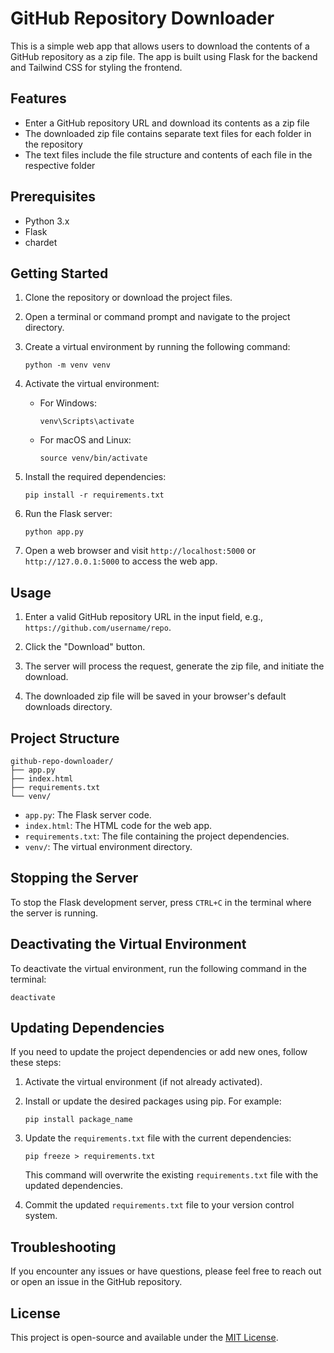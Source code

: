 # GitHub Repository Downloader

This is a simple web app that allows users to download the contents of a GitHub repository as a zip file. The app is built using Flask for the backend and Tailwind CSS for styling the frontend.

## Features

- Enter a GitHub repository URL and download its contents as a zip file
- The downloaded zip file contains separate text files for each folder in the repository
- The text files include the file structure and contents of each file in the respective folder

## Prerequisites

- Python 3.x
- Flask
- chardet

## Getting Started

1. Clone the repository or download the project files.

2. Open a terminal or command prompt and navigate to the project directory.

3. Create a virtual environment by running the following command:

   ```
   python -m venv venv
   ```

4. Activate the virtual environment:
   - For Windows:

     ```
     venv\Scripts\activate
     ```

   - For macOS and Linux:

     ```
     source venv/bin/activate
     ```

5. Install the required dependencies:

   ```
   pip install -r requirements.txt
   ```

6. Run the Flask server:

   ```
   python app.py
   ```

7. Open a web browser and visit `http://localhost:5000` or `http://127.0.0.1:5000` to access the web app.

## Usage

1. Enter a valid GitHub repository URL in the input field, e.g., `https://github.com/username/repo`.

2. Click the "Download" button.

3. The server will process the request, generate the zip file, and initiate the download.

4. The downloaded zip file will be saved in your browser's default downloads directory.

## Project Structure

```
github-repo-downloader/
├── app.py
├── index.html
├── requirements.txt
└── venv/
```

- `app.py`: The Flask server code.
- `index.html`: The HTML code for the web app.
- `requirements.txt`: The file containing the project dependencies.
- `venv/`: The virtual environment directory.

## Stopping the Server

To stop the Flask development server, press `CTRL+C` in the terminal where the server is running.

## Deactivating the Virtual Environment

To deactivate the virtual environment, run the following command in the terminal:

```
deactivate
```

## Updating Dependencies

If you need to update the project dependencies or add new ones, follow these steps:

1. Activate the virtual environment (if not already activated).

2. Install or update the desired packages using pip. For example:

   ```
   pip install package_name
   ```

3. Update the `requirements.txt` file with the current dependencies:

   ```
   pip freeze > requirements.txt
   ```

   This command will overwrite the existing `requirements.txt` file with the updated dependencies.

4. Commit the updated `requirements.txt` file to your version control system.

## Troubleshooting

If you encounter any issues or have questions, please feel free to reach out or open an issue in the GitHub repository.

## License

This project is open-source and available under the [MIT License](https://opensource.org/licenses/MIT).
